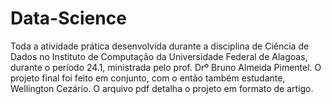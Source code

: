 # Data-Science

Toda a atividade prática desenvolvida durante a disciplina de Ciência de Dados no Instituto de Computação da Universidade Federal de Alagoas, durante o período 24.1, ministrada pelo prof. Drº Bruno Almeida Pimentel. 
O projeto final foi feito em conjunto, com o então também estudante, Wellington Cezário. O arquivo pdf detalha o projeto em formato de artigo.

